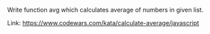 Write function avg which calculates average of numbers in given list.

Link: https://www.codewars.com/kata/calculate-average/javascript